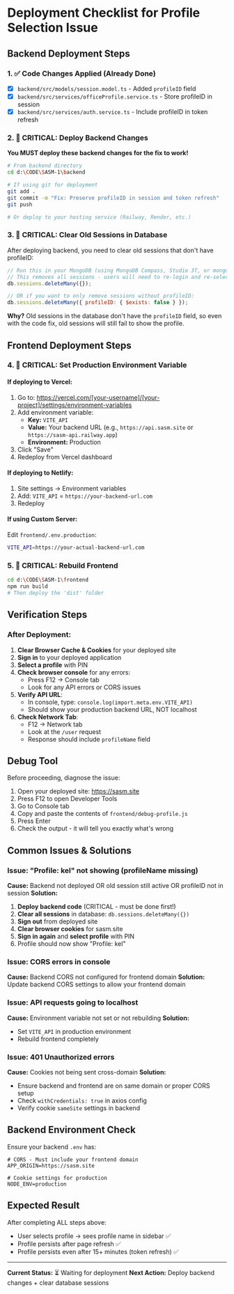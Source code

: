 # Deployment Checklist for Profile Selection Issue

## Backend Deployment Steps

### 1. ✅ Code Changes Applied (Already Done)

- [x] `backend/src/models/session.model.ts` - Added `profileID` field
- [x] `backend/src/services/officeProfile.service.ts` - Store profileID in session
- [x] `backend/src/services/auth.service.ts` - Include profileID in token refresh

### 2. 🔴 **CRITICAL: Deploy Backend Changes**

**You MUST deploy these backend changes for the fix to work!**

```bash
# From backend directory
cd d:\CODE\SASM-1\backend

# If using git for deployment
git add .
git commit -m "Fix: Preserve profileID in session and token refresh"
git push

# Or deploy to your hosting service (Railway, Render, etc.)
```

### 3. 🔴 **CRITICAL: Clear Old Sessions in Database**

After deploying backend, you need to clear old sessions that don't have profileID:

```javascript
// Run this in your MongoDB (using MongoDB Compass, Studio 3T, or mongo shell)
// This removes all sessions - users will need to re-login and re-select profile
db.sessions.deleteMany({});

// OR if you want to only remove sessions without profileID:
db.sessions.deleteMany({ profileID: { $exists: false } });
```

**Why?** Old sessions in the database don't have the `profileID` field, so even with the code fix, old sessions will still fail to show the profile.

## Frontend Deployment Steps

### 4. 🔴 **CRITICAL: Set Production Environment Variable**

#### If deploying to **Vercel**:

1. Go to: https://vercel.com/[your-username]/[your-project]/settings/environment-variables
2. Add environment variable:
   - **Key:** `VITE_API`
   - **Value:** Your backend URL (e.g., `https://api.sasm.site` or `https://sasm-api.railway.app`)
   - **Environment:** Production
3. Click "Save"
4. Redeploy from Vercel dashboard

#### If deploying to **Netlify**:

1. Site settings → Environment variables
2. Add: `VITE_API` = `https://your-backend-url.com`
3. Redeploy

#### If using **Custom Server**:

Edit `frontend/.env.production`:

```bash
VITE_API=https://your-actual-backend-url.com
```

### 5. 🔴 **CRITICAL: Rebuild Frontend**

```bash
cd d:\CODE\SASM-1\frontend
npm run build
# Then deploy the 'dist' folder
```

## Verification Steps

### After Deployment:

1. **Clear Browser Cache & Cookies** for your deployed site
2. **Sign in** to your deployed application
3. **Select a profile** with PIN
4. **Check browser console** for any errors:
   - Press F12 → Console tab
   - Look for any API errors or CORS issues
5. **Verify API URL**:
   - In console, type: `console.log(import.meta.env.VITE_API)`
   - Should show your production backend URL, NOT localhost
6. **Check Network Tab**:
   - F12 → Network tab
   - Look at the `/user` request
   - Response should include `profileName` field

## Debug Tool

Before proceeding, diagnose the issue:

1. Open your deployed site: https://sasm.site
2. Press F12 to open Developer Tools
3. Go to Console tab
4. Copy and paste the contents of `frontend/debug-profile.js`
5. Press Enter
6. Check the output - it will tell you exactly what's wrong

## Common Issues & Solutions

### Issue: "Profile: kel" not showing (profileName missing)

**Cause:** Backend not deployed OR old session still active OR profileID not in session
**Solution:**

1. **Deploy backend code** (CRITICAL - must be done first!)
2. **Clear all sessions** in database: `db.sessions.deleteMany({})`
3. **Sign out** from deployed site
4. **Clear browser cookies** for sasm.site
5. **Sign in again** and **select profile** with PIN
6. Profile should now show "Profile: kel"

### Issue: CORS errors in console

**Cause:** Backend CORS not configured for frontend domain
**Solution:** Update backend CORS settings to allow your frontend domain

### Issue: API requests going to localhost

**Cause:** Environment variable not set or not rebuilding
**Solution:**

- Set `VITE_API` in production environment
- Rebuild frontend completely

### Issue: 401 Unauthorized errors

**Cause:** Cookies not being sent cross-domain
**Solution:**

- Ensure backend and frontend are on same domain or proper CORS setup
- Check `withCredentials: true` in axios config
- Verify cookie `sameSite` settings in backend

## Backend Environment Check

Ensure your backend `.env` has:

```env
# CORS - Must include your frontend domain
APP_ORIGIN=https://sasm.site

# Cookie settings for production
NODE_ENV=production
```

## Expected Result

After completing ALL steps above:

- User selects profile → sees profile name in sidebar ✅
- Profile persists after page refresh ✅
- Profile persists even after 15+ minutes (token refresh) ✅

---

**Current Status:** ⏳ Waiting for deployment
**Next Action:** Deploy backend changes + clear database sessions
